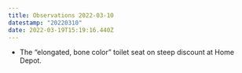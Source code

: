```yaml
---
title: Observations 2022-03-10
datestamp: "20220310"
date: 2022-03-19T15:19:16.440Z
---
```

- The “elongated, bone color” toilet seat on steep discount at Home Depot.